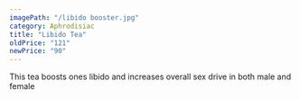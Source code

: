 ```yaml
---
imagePath: "/libido booster.jpg"
category: Aphrodisiac
title: "Libido Tea"
oldPrice: "121"
newPrice: "90"
---
```


This tea boosts ones libido and increases overall sex drive in both male and female
